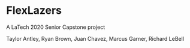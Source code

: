 # FlexLazers
A LaTech 2020 Senior Capstone project 

Taylor Antley, Ryan Brown, Juan Chavez, Marcus Garner, Richard LeBell